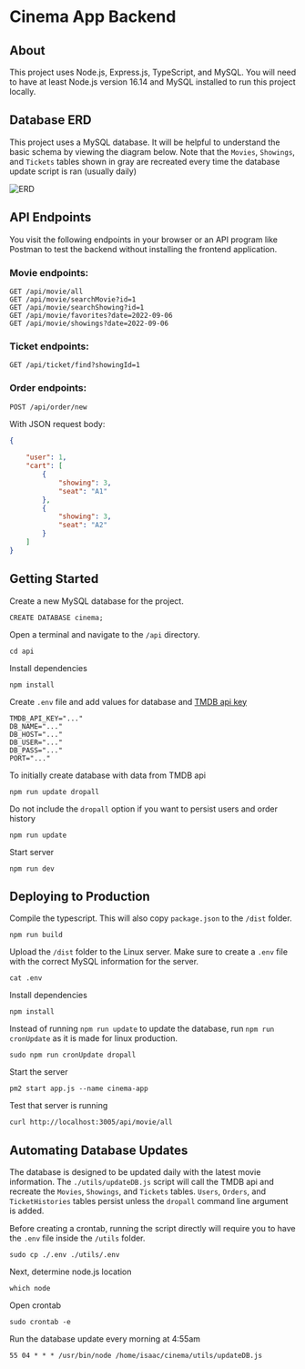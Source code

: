 # Cinema App Backend

## About

This project uses Node.js, Express.js, TypeScript, and MySQL. You will need to have at least Node.js version 16.14 and MySQL installed to run this project locally.

## Database ERD

This project uses a MySQL database. It will be helpful to understand the basic schema by viewing the diagram below. Note that the `Movies`, `Showings`, and `Tickets` tables shown in gray are recreated every time the database update script is ran (usually daily)

![ERD](https://user-images.githubusercontent.com/17521691/192074719-1b368223-c8ed-4008-a82b-34e2e1395f1c.png)

## API Endpoints

You visit the following endpoints in your browser or an API program like Postman to test the backend without installing the frontend application.

### Movie endpoints:
```
GET /api/movie/all
GET /api/movie/searchMovie?id=1
GET /api/movie/searchShowing?id=1
GET /api/movie/favorites?date=2022-09-06
GET /api/movie/showings?date=2022-09-06
```
### Ticket endpoints:
```
GET /api/ticket/find?showingId=1
```
### Order endpoints:
```
POST /api/order/new
```
With JSON request body:
```json
{
    
    "user": 1,
    "cart": [
        {
            "showing": 3,
            "seat": "A1"
        },
        {
            "showing": 3,
            "seat": "A2"
        }
    ]
}
```

## Getting Started

Create a new MySQL database for the project.
```
CREATE DATABASE cinema;
```
Open a terminal and navigate to the `/api` directory.
```
cd api
```
Install dependencies
```
npm install
```
Create `.env` file and add values for database and [TMDB api key](https://www.themoviedb.org/signup?language=en-US)
```
TMDB_API_KEY="..."
DB_NAME="..."
DB_HOST="..."
DB_USER="..."
DB_PASS="..."
PORT="..."
```
To initially create database with data from TMDB api 
```
npm run update dropall
```
Do not include the `dropall` option if you want to persist users and order history
```
npm run update
```
Start server
```
npm run dev
```

## Deploying to Production

Compile the typescript. This will also copy `package.json` to the `/dist` folder.
```
npm run build
```
Upload the `/dist` folder to the Linux server. Make sure to create a `.env` file with the correct MySQL information for the server.
```
cat .env
```
Install dependencies
```
npm install
```
Instead of running `npm run update` to update the database, run `npm run cronUpdate` as it is made for linux production.
```
sudo npm run cronUpdate dropall
```
Start the server
```
pm2 start app.js --name cinema-app
```
Test that server is running
```
curl http://localhost:3005/api/movie/all
```

## Automating Database Updates

The database is designed to be updated daily with the latest movie information. The `./utils/updateDB.js` script will call the TMDB api and recreate the `Movies`, `Showings`, and `Tickets` tables. `Users`, `Orders`, and `TicketHistories` tables persist unless the `dropall` command line argument is added.

Before creating a crontab, running the script directly will require you to have the `.env` file inside the `/utils` folder.
```
sudo cp ./.env ./utils/.env
```
Next, determine node.js location
```
which node
```
Open crontab
```
sudo crontab -e
```
Run the database update every morning at 4:55am
```
55 04 * * * /usr/bin/node /home/isaac/cinema/utils/updateDB.js
```
